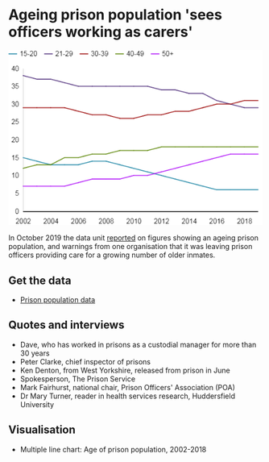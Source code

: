# Ageing prison population 'sees officers working as carers'

![](https://raw.githubusercontent.com/BBC-Data-Unit/prison-pop/master/prisonpop.png)

In October 2019 the data unit [reported](https://www.bbc.co.uk/news/uk-england-50082036) on figures showing an ageing prison population, and warnings from one organisation that it was leaving prison officers providing care for a growing number of older inmates.

## Get the data 

* [Prison population data](https://github.com/BBC-Data-Unit/prison-pop/blob/master/Prison%20pop%20data.ods)

## Quotes and interviews

* Dave, who has worked in prisons as a custodial manager for more than 30 years
* Peter Clarke, chief inspector of prisons
* Ken Denton, from West Yorkshire, released from prison in June
* Spokesperson, The Prison Service
* Mark Fairhurst, national chair, Prison Officers' Association (POA) 
* Dr Mary Turner, reader in health services research, Huddersfield University

## Visualisation

* Multiple line chart: Age of prison population, 2002-2018
